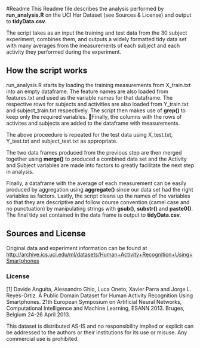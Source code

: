#Readme
This Readme file describes the analysis performed by **run_analysis.R** on the UCI Har Dataset (see Sources & License) and output to **tidyData.csv**. 

The script takes as an input the training and test data from the 30 subject experiment, combines them, and outputs a widely formatted tidy data set with many averages from the measurements of each subject and each activity they performed during the experiment. 

## How the script works

run\_analysis.R starts by loading the training measurements from X\_train.txt into an empty dataframe. The feature names are also loaded from features.txt and used as the variable names for that dataframe. The respective rows for subjects and activities are also loaded from Y_train.txt and subject\_train.txt respectively. The script then makes use of **grep()** to keep only the required variables. Finally, the columns with the rows of activites and subjects are added to the dataframe with measurements.

The above proceedure is repeated for the test data using X\_test.txt, Y\_test.txt and   subject\_test.txt as appropriate.

The two data frames produced from the previous step are then merged together using **merge()** to produced a combined data set and the Activity and Subject variables are made into factors to greatly facilitate the next step in analysis.

Finally, a dataframe with the average of each measurement can be easily produced by aggregation using **aggregate()** since our data set had the right variables as factors. Lastly, the script cleans up the names of the variables so that they are descriptive and follow course convention (camel case and no punctuation) by manipulating strings with **gsub()**, **substr()** and **paste0()**. The final tidy set contained in the data frame is output to **tidyData.csv**.

## Sources and License

Original data and experiment information can be found at <a>http://archive.ics.uci.edu/ml/datasets/Human+Activity+Recognition+Using+Smartphones</a>

### License
	
[1] Davide Anguita, Alessandro Ghio, Luca Oneto, Xavier Parra and Jorge L. Reyes-Ortiz. A Public Domain Dataset for Human Activity Recognition Using Smartphones. 21th European Symposium on Artificial Neural Networks, Computational Intelligence and Machine Learning, ESANN 2013. Bruges, Belgium 24-26 April 2013. 

This dataset is distributed AS-IS and no responsibility implied or explicit can be addressed to the authors or their institutions for its use or misuse. Any commercial use is prohibited.
